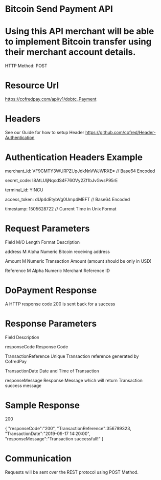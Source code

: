 # Bitcoin Send Payment API

# Using this API merchant will be able to implement Bitcoin transfer using their merchant account details.

HTTP Method: POST

# Resource Url

https://cofredpay.com/api/v1/dobtc_Payment

# Headers

See our Guide for how to setup Header https://github.com/cofred/Header-Authentication

# Authentication Headers Example

merchant_id: VF9CMTY3WURPZUpJdkNnVWJWRXE=   // Base64 Encoded

secret_code: I8AtLUljNqcdS4F76OVy2Zf1bJvGwsP95rE

terminal_id: YINCU

access_token: dUp4dEtybVg0Ump4MEFT  // Base64 Encoded

timestamp: 1505628722 // Current Time in Unix Format

# Request Parameters

Field	M/O	Length	Format	Description

address	M	 Alpha	Numeric	 Bitcoin receiving address

Amount	M		Numeric		Transaction Amount (amount should be only in USD)

Reference	M		Alpha Numeric	Merchant Reference ID
				
# DoPayment Response

A HTTP response code 200 is sent back for a success

# Response Parameters

Field	Description

responseCode	Response Code

TransactionReference	Unique Transaction reference generated by CofredPay

TransactionDate	Date and Time of Transaction

responseMessage	Response Message which will return Transaction success message

# Sample Response

200

{
  "responseCode":"200",
  "TransactionReference":356789323,
  "TransactionDate":"2019-09-17 14:20:00",
  "responseMessage":"Transaction successfull!"
}

# Communication

Requests will be sent over the REST protocol using POST Method.
